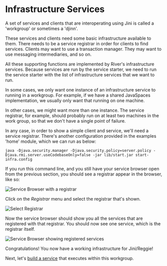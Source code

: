 <!--
 Licensed to the Apache Software Foundation (ASF) under one
 or more contributor license agreements.  See the NOTICE file
 distributed with this work for additional information
 regarding copyright ownership. The ASF licenses this file
 to you under the Apache License, Version 2.0 (the
 "License"); you may not use this file except in compliance
 with the License. You may obtain a copy of the License at

      http://www.apache.org/licenses/LICENSE-2.0

 Unless required by applicable law or agreed to in writing, software
 distributed under the License is distributed on an "AS IS" BASIS,
 WITHOUT WARRANTIES OR CONDITIONS OF ANY KIND, either express or implied.
 See the License for the specific language governing permissions and
 limitations under the License.

-->

Infrastructure Services
=======================

A set of services and clients that are interoperating using Jini is called a
'workgroup' or sometimes a 'djinn'.

These services and clients need some basic infrastructure available to them.  There needs
to be a service registrar in order for clients to find services.  Clients may want to 
use a transaction manager.  They may want to use messaging intermediaries, and so on.

All these supporting functions are implemented by River's infrastructure services.
Because services are run by the service starter, we need to run the service starter with the 
list of infrastructure services that we want to run.

In some cases, we only want one instance of an infrastructure service to running in a 
workgroup.  For example, if we have a shared JavaSpaces implementation, we usually 
only want that running on one machine.

In other cases, we might want more than one instance.  The service registrar, for example,
should probably run on at least two machines in the work group, so that we don't have a 
single point of failure.

In any case, in order to show a simple client and service, we'll need a service registrar.
There's another configuration provided in the examples 'home' module, which we can run as below:

    java -Djava.security.manager -Djava.security.policy=server.policy -Djava.rmi.server.useCodebaseOnly=false -jar lib/start.jar start-infra.config

If you run this command line, and you still have your service browser open from the 
previous section, you should see a registrar appear in the browser, like so:

![Service Browser with a registrar](browser-with-registrar.png)

Click on the _Registrar_ menu and select the registrar that's shown.

![Select Registrar](select-registrar.png)

Now the service browser should show you all the services that are registered with
that registrar.  You should now see one service, which is the registrar itself.

![Service Browser showing registered services](browser-show-registrar.png)

Congratulations! You now have a working infrastructure for Jini/Reggie!

Next, let's [build a service](../hello-service/hello-service.html) that executes within this workgroup.  
